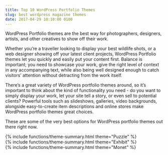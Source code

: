 ```yaml
---
title: Top 10 WordPress Portfolio Themes
slug: best wordpress magazine themes
date: 2017-04-29 10:10:00 0100
---
```


WordPress Portfolio themes are the best way for photographers, designers, artists, and other creatives to show off their work.

Whether you’re a traveller looking to display your best wildlife shots, or a web designer showing off your latest client projects, WordPress Portfolio themes let you quickly and easily put your content first. Balance is important; you need to showcase your work, give the right level of context in any accompanying text, while also being well designed enough to catch visitors’ attention without detracting from the work itself.

There’s a great variety of WordPress portfolio themes around, so it’s important to think about the kind of functionality you need - do you want to simply display your work, let your site tell a story, or even sell to potential clients? Powerful tools such as slideshows, galleries, video backgrounds, alongside easy-to-create item descriptions and online stores make WordPress portfolio themes great choices.

These are some of the very best options for WordPress portfolio themes out there right now.


<div class="theme-summary" markdown="1">
{% include functions/theme-summary.html theme="Puzzle" %}
</div>


<div class="theme-summary" markdown="1">
{% include functions/theme-summary.html theme="Exhibit" %}
</div>


<div class="theme-summary" markdown="1">
{% include functions/theme-summary.html theme="Monet" %}
</div>
